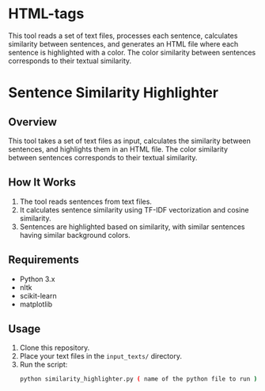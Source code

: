 # HTML-tags
This tool reads a set of text files, processes each sentence, calculates similarity between sentences, and generates an HTML file where each sentence is highlighted with a color. The color similarity between sentences corresponds to their textual similarity.

# Sentence Similarity Highlighter

## Overview
This tool takes a set of text files as input, calculates the similarity between sentences, and highlights them in an HTML file. The color similarity between sentences corresponds to their textual similarity.

## How It Works
1. The tool reads sentences from text files.
2. It calculates sentence similarity using TF-IDF vectorization and cosine similarity.
3. Sentences are highlighted based on similarity, with similar sentences having similar background colors.

## Requirements
- Python 3.x
- nltk
- scikit-learn
- matplotlib

## Usage
1. Clone this repository.
2. Place your text files in the `input_texts/` directory.
3. Run the script:
   ```bash
   python similarity_highlighter.py ( name of the python file to run )
